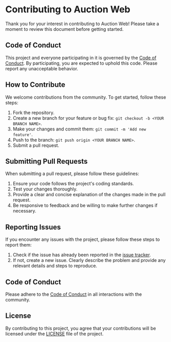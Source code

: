 # Contributing to Auction Web

Thank you for your interest in contributing to Auction Web! Please take a moment to review this document before getting started.

## Code of Conduct

This project and everyone participating in it is governed by the [Code of Conduct](CODE-OF-CONDUCT.md). By participating, you are expected to uphold this code. Please report any unacceptable behavior.

## How to Contribute

We welcome contributions from the community. To get started, follow these steps:

1. Fork the repository.
2. Create a new branch for your feature or bug fix: `git checkout -b <YOUR BRANCH NAME>`.
3. Make your changes and commit them: `git commit -m 'Add new feature'`.
4. Push to the branch: `git push origin <YOUR BRANCH NAME>`.
5. Submit a pull request.

## Submitting Pull Requests

When submitting a pull request, please follow these guidelines:

1. Ensure your code follows the project's coding standards.
2. Test your changes thoroughly.
3. Provide a clear and concise explanation of the changes made in the pull request.
4. Be responsive to feedback and be willing to make further changes if necessary.

## Reporting Issues

If you encounter any issues with the project, please follow these steps to report them:

1. Check if the issue has already been reported in the [issue tracker](https://github.com/OSP-Foundation/Auction-Web/issues).
2. If not, create a new issue. Clearly describe the problem and provide any relevant details and steps to reproduce.

## Code of Conduct

Please adhere to the [Code of Conduct](CODE-OF-CONDUCT.md) in all interactions with the community.

## License

By contributing to this project, you agree that your contributions will be licensed under the [LICENSE](LICENSE) file of the project.
